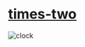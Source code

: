 # <a href="https://clocks-green.vercel.app">times-two</a>
![clock](https://github.com/sudo-self/times-two/assets/119916323/41292342-2cf2-4ee7-bbac-d1791c7229e9)

